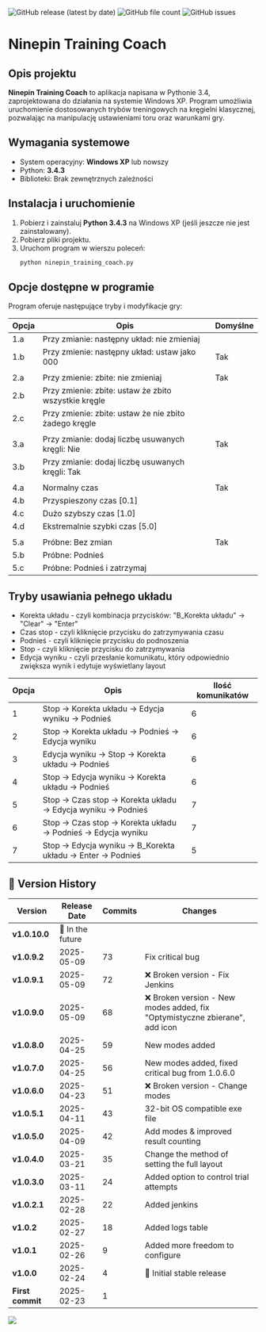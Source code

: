 ![GitHub release (latest by date)](https://img.shields.io/github/v/release/patlukas/ninepin_training_coach?label=Latest%20Release)
![GitHub file count](https://img.shields.io/github/directory-file-count/patlukas/ninepin_training_coach)
![GitHub issues](https://img.shields.io/github/issues/patlukas/ninepin_training_coach)

# Ninepin Training Coach

## Opis projektu

**Ninepin Training Coach** to aplikacja napisana w Pythonie 3.4, zaprojektowana do działania na systemie Windows XP. Program umożliwia uruchomienie dostosowanych trybów treningowych na kręgielni klasycznej, pozwalając na manipulację ustawieniami toru oraz warunkami gry.

## Wymagania systemowe

- System operacyjny: **Windows XP** lub nowszy
- Python: **3.4.3**
- Biblioteki: Brak zewnętrznych zależności

## Instalacja i uruchomienie

1. Pobierz i zainstaluj **Python 3.4.3** na Windows XP (jeśli jeszcze nie jest zainstalowany).
2. Pobierz pliki projektu.
3. Uruchom program w wierszu poleceń:
   ```sh
   python ninepin_training_coach.py
   ```

## Opcje dostępne w programie

Program oferuje następujące tryby i modyfikacje gry:

| Opcja | Opis                                                  | Domyślne |
|-------|-------------------------------------------------------|----------|
| 1.a   | Przy zmianie: następny układ: nie zmieniaj            |          |
| 1.b   | Przy zmienie: następny układ: ustaw jako 000          | Tak      |
|       |                                                       |          |
| 2.a   | Przy zmienie: zbite: nie zmieniaj                     | Tak      |
| 2.b   | Przy zmienie: zbite: ustaw że zbito wszystkie kręgle  |          |
| 2.c   | Przy zmienie: zbite: ustaw że nie zbito żadego kręgle |          |
|       |                                                       |          |
| 3.a   | Przy zmianie: dodaj liczbę usuwanych kręgli: Nie      | Tak      |
| 3.b   | Przy zmianie: dodaj liczbę usuwanych kręgli: Tak      |          |
|       |                                                       |          |
| 4.a   | Normalny czas                                         | Tak      |
| 4.b   | Przyspieszony czas [0.1]                              |          |
| 4.c   | Dużo szybszy czas [1.0]                               |          |
| 4.d   | Ekstremalnie szybki czas [5.0]                        |          |
|       |                                                       |          |
| 5.a   | Próbne: Bez zmian                                     | Tak      |
| 5.b   | Próbne: Podnieś                                       |          |
| 5.c   | Próbne: Podnieś i zatrzymaj                           |          |

## Tryby usawiania pełnego układu

* Korekta układu - czyli kombinacja przycisków: "B_Korekta układu" -> "Clear" -> "Enter"
* Czas stop - czyli kliknięcie przycisku do zatrzymywania czasu
* Podnieś - czyli kliknięcie przycisku do podnoszenia
* Stop - czyli kliknięcie przycisku do zatrzymywania
* Edycja wyniku - czyli przesłanie komunikatu, który odpowiednio zwiększa wynik i edytuje wyświetlany layout

| Opcja | Opis                                                             | Ilość komunikatów |
|-------|------------------------------------------------------------------|-------------------|
| 1     | Stop -> Korekta układu -> Edycja wyniku -> Podnieś               | 6                 |
| 2     | Stop -> Korekta układu -> Podnieś -> Edycja wyniku               | 6                 |
| 3     | Edycja wyniku -> Stop -> Korekta układu -> Podnieś               | 6                 |
| 4     | Stop -> Edycja wyniku -> Korekta układu -> Podnieś               | 6                 |
| 5     | Stop -> Czas stop -> Korekta układu -> Edycja wyniku -> Podnieś  | 7                 |
| 6     | Stop -> Czas stop -> Korekta układu -> Podnieś -> Edycja wyniku  | 7                 |
| 7     | Stop -> Edycja wyniku  -> B_Korekta układu -> Enter -> Podnieś   | 5                 |



## 📌 Version History

| Version          | Release Date     | Commits | Changes                                                                    |
|------------------|------------------|---------|----------------------------------------------------------------------------|
| **v1.0.10.0**    | 🚧 In the future |         |                                                                            |
| **v1.0.9.2**     | 2025-05-09       | 73      | Fix critical bug                                                           |
| **v1.0.9.1**     | 2025-05-09       | 72      | ❌ Broken version - Fix Jenkins                                             |
| **v1.0.9.0**     | 2025-05-09       | 68      | ❌ Broken version - New modes added, fix "Optymistyczne zbierane", add icon |
| **v1.0.8.0**     | 2025-04-25       | 59      | New modes added                                                            |
| **v1.0.7.0**     | 2025-04-25       | 56      | New modes added, fixed critical bug from 1.0.6.0                           |
| **v1.0.6.0**     | 2025-04-23       | 51      | ❌ Broken version - Change modes                                            |
| **v1.0.5.1**     | 2025-04-11       | 43      | 32-bit OS compatible exe file                                              |
| **v1.0.5.0**     | 2025-04-09       | 42      | Add modes & improved result counting                                       |
| **v1.0.4.0**     | 2025-03-21       | 35      | Change the method of setting the full layout                               |
| **v1.0.3.0**     | 2025-03-11       | 24      | Added option to control trial attempts                                     |
| **v1.0.2.1**     | 2025-02-28       | 22      | Added jenkins                                                              |
| **v1.0.2**       | 2025-02-27       | 18      | Added logs table                                                           |
| **v1.0.1**       | 2025-02-26       | 9       | Added more freedom to configure                                            |
| **v1.0.0**       | 2025-02-24       | 4       | 🎉 Initial stable release                                                  |
| **First commit** | 2025-02-23       | 1       |                                                                            |

![](https://github.ct8.pl/readme/patlukas/ninepin_training_coach)

